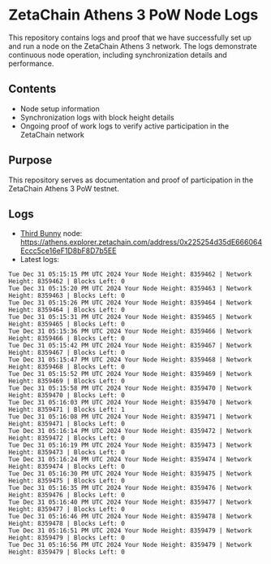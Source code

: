# ZetaChain Athens 3 PoW Node Logs
This repository contains logs and proof that we have successfully set up and run a node on the ZetaChain Athens 3 network. The logs demonstrate continuous node operation, including synchronization details and performance.

## Contents
- Node setup information
- Synchronization logs with block height details
- Ongoing proof of work logs to verify active participation in the ZetaChain network

## Purpose
This repository serves as documentation and proof of participation in the ZetaChain Athens 3 PoW testnet.

## Logs

- [Third Bunny](https://thirdbunny.xyz/) node: https://athens.explorer.zetachain.com/address/0x225254d35dE666064Eccc5ce16eF1D8bF8D7b5EE
- Latest logs:
```
Tue Dec 31 05:15:15 PM UTC 2024 Your Node Height: 8359462 | Network Height: 8359462 | Blocks Left: 0
Tue Dec 31 05:15:20 PM UTC 2024 Your Node Height: 8359463 | Network Height: 8359463 | Blocks Left: 0
Tue Dec 31 05:15:26 PM UTC 2024 Your Node Height: 8359464 | Network Height: 8359464 | Blocks Left: 0
Tue Dec 31 05:15:31 PM UTC 2024 Your Node Height: 8359465 | Network Height: 8359465 | Blocks Left: 0
Tue Dec 31 05:15:36 PM UTC 2024 Your Node Height: 8359466 | Network Height: 8359466 | Blocks Left: 0
Tue Dec 31 05:15:42 PM UTC 2024 Your Node Height: 8359467 | Network Height: 8359467 | Blocks Left: 0
Tue Dec 31 05:15:47 PM UTC 2024 Your Node Height: 8359468 | Network Height: 8359468 | Blocks Left: 0
Tue Dec 31 05:15:52 PM UTC 2024 Your Node Height: 8359469 | Network Height: 8359469 | Blocks Left: 0
Tue Dec 31 05:15:58 PM UTC 2024 Your Node Height: 8359470 | Network Height: 8359470 | Blocks Left: 0
Tue Dec 31 05:16:03 PM UTC 2024 Your Node Height: 8359470 | Network Height: 8359471 | Blocks Left: 1
Tue Dec 31 05:16:08 PM UTC 2024 Your Node Height: 8359471 | Network Height: 8359471 | Blocks Left: 0
Tue Dec 31 05:16:14 PM UTC 2024 Your Node Height: 8359472 | Network Height: 8359472 | Blocks Left: 0
Tue Dec 31 05:16:19 PM UTC 2024 Your Node Height: 8359473 | Network Height: 8359473 | Blocks Left: 0
Tue Dec 31 05:16:24 PM UTC 2024 Your Node Height: 8359474 | Network Height: 8359474 | Blocks Left: 0
Tue Dec 31 05:16:30 PM UTC 2024 Your Node Height: 8359475 | Network Height: 8359475 | Blocks Left: 0
Tue Dec 31 05:16:35 PM UTC 2024 Your Node Height: 8359476 | Network Height: 8359476 | Blocks Left: 0
Tue Dec 31 05:16:40 PM UTC 2024 Your Node Height: 8359477 | Network Height: 8359477 | Blocks Left: 0
Tue Dec 31 05:16:46 PM UTC 2024 Your Node Height: 8359478 | Network Height: 8359478 | Blocks Left: 0
Tue Dec 31 05:16:51 PM UTC 2024 Your Node Height: 8359479 | Network Height: 8359479 | Blocks Left: 0
Tue Dec 31 05:16:56 PM UTC 2024 Your Node Height: 8359479 | Network Height: 8359479 | Blocks Left: 0
```
